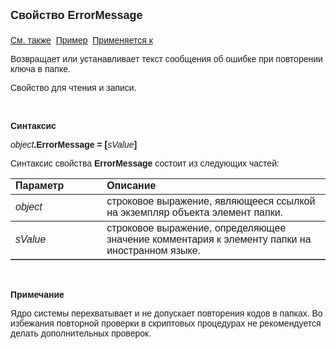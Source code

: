 ﻿<html>
<head>
<title>Элемент папки\ErrorMessage</title>
</head>

<body>

<p><strong><font size="4" face="Arial">Свойство ErrorMessage<br>
<br>
</font></strong><font face="Arial"><a href="../AsTreeElement/ErrorMessage.html">
См. также</a>&nbsp; <u>Пример</u>&nbsp; <a href="../AsFoldElement.html">
Применяется к</a></font></p>

<p><font face="Arial">Возвращает или устанавливает текст сообщения об 
ошибке при повторении ключа в папке. </font></p>

<p><font face="Arial">Свойство для чтения и записи.</font></p>

<p class="label">&nbsp;</p>

<p class="label"><font face="Arial"><b>Синтаксис</b></font></p>

<p><font face="Arial"><em>object</em><strong>.ErrorMessage = [</strong><em>sValue</em><strong>]</strong></font></p>

<p><font face="Arial">Синтаксис свойства <strong>ErrorMessage</strong>
состоит из следующих частей:</font></p>

<table border="1" cellPadding="5" cols="2" frame="below" rules="rows">
<TBODY>
  <tr vAlign="top">
    <td class="label" width="29%"><font face="Arial"><b>Параметр</b></font></td>
    <td class="label" width="71%"><font face="Arial"><strong>Описание</strong></font></td>
  </tr>
  <tr>
    <td width="29%"><em><font face="Arial">object</font></em></td>
    <td width="71%"><font face="Arial">строковое выражение, являющееся 
	ссылкой на экземпляр объекта элемент папки.</font></td>
  </tr>
</TBODY>
  <tr>
    <td width="29%"><em><font face="Arial">sValue</font></em></td>
    <td width="71%"><font face="Arial">строковое выражение, 
	определяющее значение комментария к элементу папки на иностранном языке.</font></td>
  </tr>
</table>

<p class="label">&nbsp;</p>

<p class="label"><font face="Arial"><b>Примечание</b></font></p>

<p class="label"><font face="Arial">Ядро системы перехватывает и не 
допускает повторения кодов в папках. Во избежания повторной проверки в 
скриптовых процедурах не рекомендуется делать дополнительных проверок.</font></p>
</body>
</html>
